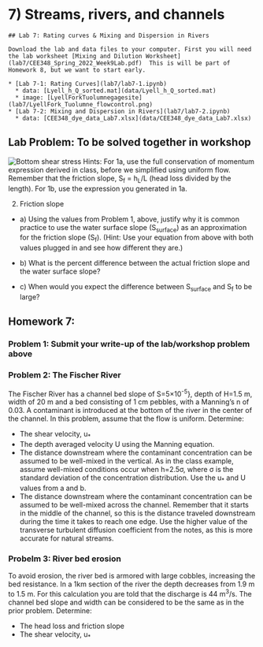 # 7) Streams, rivers, and channels

```note
## Lab 7: Rating curves & Mixing and Dispersion in Rivers

Download the lab and data files to your computer. First you will need the lab worksheet [Mixing and Dilution Worksheet](lab7/CEE348_Spring_2022_Week9Lab.pdf)  This is will be part of Homework 8, but we want to start early.

* [Lab 7-1: Rating Curves](lab7/lab7-1.ipynb)
  * data: [Lyell_h_Q_sorted.mat](data/Lyell_h_Q_sorted.mat)
  * image: [LyellForkTuolumnegagesite](lab7/LyellFork_Tuolumne_flowcontrol.png)
* [Lab 7-2: Mixing and Dispersion in Rivers](lab7/lab7-2.ipynb)
  * data: [CEE348_dye_data_Lab7.xlsx](data/CEE348_dye_data_Lab7.xlsx)

```
## Lab Problem:  To be solved together in workshop
![Bottom shear stress](data/BottomShearStress.png)
Hints:  For 1a, use the full conservation of momentum expression derived in class, before we simplified using uniform flow.  Remember that the friction slope, S<sub>f</sub> = h<sub>L</sub>/L  (head loss divided by the length).  For 1b, use the expression you generated in 1a.
          
2.  Friction slope
* a) Using the values from Problem 1, above, justify why it is common practice to use the water surface slope (S<sub>surface</sub>) as an approximation for the friction slope (S<sub>f</sub>).  (Hint:  Use your equation from above with both values plugged in and see how different they are.)

* b) What is the percent difference between the actual friction slope and the water surface slope?

* c) When would you expect the difference between S<sub>surface</sub> and S<sub>f</sub> to be large?

## Homework 7:

### Problem 1:  Submit your write-up of the lab/workshop problem above
 
### Problem 2: The Fischer River

The Fischer River has a channel bed slope of S=5×10<sup>-5</sup>}, depth of H=1.5 m, width of 20 m and a bed consisting of 1 cm pebbles, with a Manning’s n of 0.03.  A contaminant is introduced at the bottom of the river in the center of the channel. In this problem, assume that the flow is uniform. Determine:
* The shear velocity, u<sub>*</sub>
* The depth averaged velocity U using the Manning equation.
* The distance downstream where the contaminant concentration can be assumed to be well-mixed in the vertical. As in the class example, assume well-mixed conditions occur when h=2.5σ, where σ is the standard deviation of the concentration distribution.  Use the u<sub>*</sub>  and U values from a and b.
* The distance downstream where the contaminant concentration can be assumed to be well-mixed across the channel.  Remember that it starts in the middle of the channel, so this is the distance traveled downstream during the time it takes to reach one edge.  Use the higher value of the transverse turbulent diffusion coefficient from the notes, as this is more accurate for natural streams.

### Probelm 3: River bed erosion
 
To avoid erosion, the river bed is armored with large cobbles, increasing the bed resistance. In a 1km section of the river the depth decreases from 1.9 m to 1.5 m. For this calculation you are told that the discharge is 44 m<sup>3</sup>/s.  The channel bed slope and width can be considered to be the same as in the prior problem.  Determine:

* The head loss and friction slope
* The shear velocity, u<sub>*</sub>


